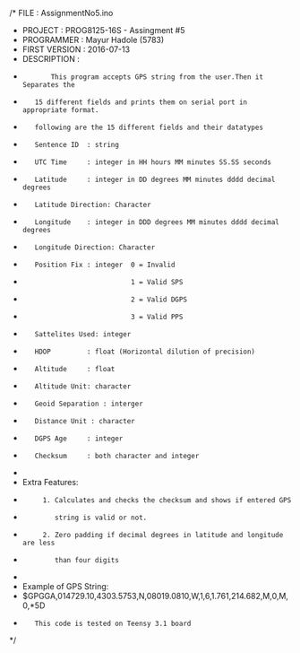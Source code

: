/*  FILE          : AssignmentNo5.ino
 *  PROJECT       : PROG8125-16S - Assingment #5
 *  PROGRAMMER    : Mayur Hadole (5783)
 *  FIRST VERSION : 2016-07-13
 *  DESCRIPTION   :
 *            This program accepts GPS string from the user.Then it Separates the
 *        15 different fields and prints them on serial port in appropriate format.  
 *        following are the 15 different fields and their datatypes
 *        Sentence ID  : string
 *        UTC Time     : integer in HH hours MM minutes SS.SS seconds
 *        Latitude     : integer in DD degrees MM minutes dddd decimal degrees
 *        Latitude Direction: Character
 *        Longitude    : integer in DDD degrees MM minutes dddd decimal degrees
 *        Longitude Direction: Character
 *        Position Fix : integer  0 = Invalid
 *                                1 = Valid SPS
 *                                2 = Valid DGPS
 *                                3 = Valid PPS
 *        Sattelites Used: integer
 *        HDOP         : float (Horizontal dilution of precision)
 *        Altitude     : float
 *        Altitude Unit: character
 *        Geoid Separation : interger
 *        Distance Unit : character
 *        DGPS Age     : integer
 *        Checksum     : both character and integer
 *        
 *   Extra Features:
 *          1. Calculates and checks the checksum and shows if entered GPS
 *             string is valid or not.
 *          2. Zero padding if decimal degrees in latitude and longitude are less
 *             than four digits
 *    
 *    Example of GPS String:
 *    $GPGGA,014729.10,4303.5753,N,08019.0810,W,1,6,1.761,214.682,M,0,M,0,*5D
 *        This code is tested on Teensy 3.1 board
 */
